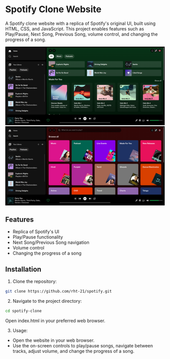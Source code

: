 # Spotify Clone Website

A Spotify clone website with a replica of Spotify's original UI, built using HTML, CSS, and JavaScript. This project enables features such as Play/Pause, Next Song, Previous Song, volume control, and changing the progress of a song.

![Screenshot](screenshot-1.png)
![Screenshot](screenshot-2.png)

## Features

- Replica of Spotify's UI
- Play/Pause functionality
- Next Song/Previous Song navigation
- Volume control
- Changing the progress of a song

## Installation

1. Clone the repository:

```bash
git clone https://github.com/rht-21/spotify.git
```

2. Navigate to the project directory:

```bash
cd spotify-clone
```

Open index.html in your preferred web browser.

3. Usage:

- Open the website in your web browser.
- Use the on-screen controls to play/pause songs, navigate between tracks, adjust volume, and change the progress of a song.
